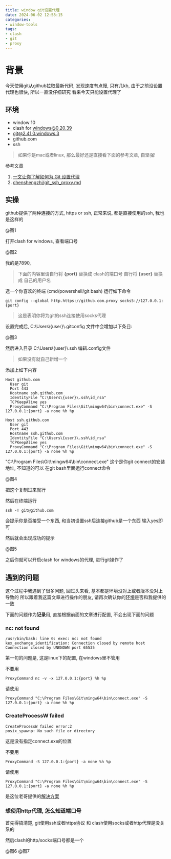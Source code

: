 ```yaml
---
title: window git设置代理
date: 2024-06-02 12:58:15
categories:
- window-tools
tags:
- clash
- git
- proxy
---
```


# 背景

今天使用git从github拉取最新代码, 发现速度有点慢, 只有几kb, 由于之前没设置代理也很快, 所以一直没仔细研究
看来今天只能设置代理了

## 环境

* window 10
* clash for windows@0.20.39
* git@2.41.0.windows.3
* github.com
* ssh

> 如果你是mac或者linux, 那么最好还是直接看下面的参考文章, 自坚强!

参考文章

1. [一文让你了解如何为 Git 设置代理](https://ericclose.github.io/git-proxy-config.html)
2. [chenshengzhi/git_ssh_proxy.md](https://gist.github.com/chenshengzhi/07e5177b1d97587d5ca0acc0487ad677?permalink_comment_id=3721523)

## 实操

github提供了两种连接的方式, https or ssh, 正常来说, 都是直接使用的ssh, 我也是这样的

@图1

打开clash for windows, 查看端口号

@图2

我的是7890,

> 下面的内容里请自行将 **{port}** 替换成 clash的端口号
> 自行将 **{user}** 替换成 自己的用户名

选一个你喜欢的终端 (cmd/powershell/git bash) 运行如下命令

```shell
git config --global http.https://github.com.proxy socks5://127.0.0.1:{port}
```

> 这是表明你将为git的ssh连接使用socks代理

设置完成后, C:\Users\\{user}\\.gitconfig 文件中会增加以下条目:

@图3

然后进入目录 C:\Users\\{user}\\.ssh 编辑.config文件

> 如果没有就自己新增一个

添加上如下内容

```shell
Host github.com
  User git
  Port 443
  Hostname ssh.github.com
  IdentityFile "C:\Users\{user}\.ssh\id_rsa"
  TCPKeepAlive yes
  ProxyCommand "C:\Program Files\Git\mingw64\bin\connect.exe" -S 127.0.0.1:{port} -a none %h %p

Host ssh.github.com
  User git
  Port 443
  Hostname ssh.github.com
  IdentityFile "C:\Users\{user}\.ssh\id_rsa"
  TCPKeepAlive yes
  ProxyCommand "C:\Program Files\Git\mingw64\bin\connect.exe" -S 127.0.0.1:{port} -a none %h %p
```

"C:\Program Files\Git\mingw64\bin\connect.exe" 这个是你git connect的安装地址, 不知道的可以
在git bash里面运行connect命令

@图4

把这个复制过来就行

然后在终端运行

```shell
ssh -T git@github.com
```

会提示你是否接受一个东西, 和当初设置ssh后连接github是一个东西
输入yes即可

然后就会出现成功的提示

@图5

之后你就可以开启clash for windows的代理, 进行git操作了

## 遇到的问题

这个过程中我遇到了很多问题, 回过头来看, 基本都是环境没对上或者版本没对上导致的
所以跟着我这篇文章进行操作的朋友, 请再次确认你的[环境](#环境)是否和我提供的一致

下面的问题作为**记录**用, 直接根据前面的文章进行配置, 不会出现下面的问题

### nc: not found

```shell
/usr/bin/bash: line 0: exec: nc: not found
kex_exchange_identification: Connection closed by remote host
Connection closed by UNKNOWN port 65535
```

第一句的问题是, 这是linux下的配置, 在windows里不管用

不要用

```shell
ProxyCommand nc -v -x 127.0.0.1:{port} %h %p
```

请使用

```shell
ProxyCommand "C:\Program Files\Git\mingw64\bin\connect.exe" -S 127.0.0.1:{port} -a none %h %p
```

### CreateProcessW failed

```shell
CreateProcessW failed error:2
posix_spawnp: No such file or directory
```

这是没有指定connect.exe的位置

不要用

```shell
ProxyCommand -S 127.0.0.1:{port} -a none %h %p
```

请使用

```shell
ProxyCommand "C:\Program Files\Git\mingw64\bin\connect.exe" -S 127.0.0.1:{port} -a none %h %p
```

是这位老哥提供的[解决方案](https://gist.github.com/chenshengzhi/07e5177b1d97587d5ca0acc0487ad677?permalink_comment_id=4833327#gistcomment-4833327)

### 想使用http代理, 怎么知道端口号

首先得搞清楚, git使用ssh或者https协议 和 clash使用socks或者http代理是没关系的

然后clash的http/socks端口号都是一个

@图6
@图7
